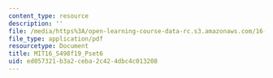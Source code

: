 ```yaml
---
content_type: resource
description: ''
file: /media/https%3A/open-learning-course-data-rc.s3.amazonaws.com/16-s498-risk-aware-and-robust-nonlinear-planning-fall-2019/ed057321b3a2ceba2c424dbc4c013208_MIT16_S498f19_Pset6.pdf
file_type: application/pdf
resourcetype: Document
title: MIT16_S498f19_Pset6
uid: ed057321-b3a2-ceba-2c42-4dbc4c013208
---
```

